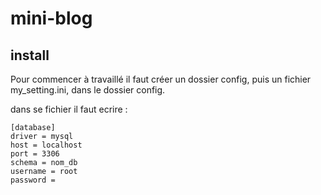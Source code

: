 # mini-blog


## install

Pour commencer à travaillé il faut créer un dossier config, puis un fichier my_setting.ini, dans le dossier config.

dans se fichier il faut ecrire :

```
[database]
driver = mysql
host = localhost
port = 3306
schema = nom_db
username = root
password =
```
